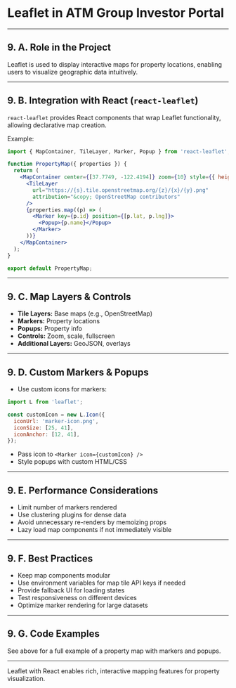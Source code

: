 # Leaflet in ATM Group Investor Portal

---

## 9. A. Role in the Project

Leaflet is used to display interactive maps for property locations, enabling users to visualize geographic data intuitively.

---

## 9. B. Integration with React (`react-leaflet`)

`react-leaflet` provides React components that wrap Leaflet functionality, allowing declarative map creation.

Example:

```jsx
import { MapContainer, TileLayer, Marker, Popup } from 'react-leaflet';

function PropertyMap({ properties }) {
  return (
    <MapContainer center={[37.7749, -122.4194]} zoom={10} style={{ height: '400px' }}>
      <TileLayer
        url="https://{s}.tile.openstreetmap.org/{z}/{x}/{y}.png"
        attribution="&copy; OpenStreetMap contributors"
      />
      {properties.map((p) => (
        <Marker key={p.id} position={[p.lat, p.lng]}>
          <Popup>{p.name}</Popup>
        </Marker>
      ))}
    </MapContainer>
  );
}

export default PropertyMap;
```

---

## 9. C. Map Layers & Controls

- **Tile Layers:** Base maps (e.g., OpenStreetMap)
- **Markers:** Property locations
- **Popups:** Property info
- **Controls:** Zoom, scale, fullscreen
- **Additional Layers:** GeoJSON, overlays

---

## 9. D. Custom Markers & Popups

- Use custom icons for markers:

```js
import L from 'leaflet';

const customIcon = new L.Icon({
  iconUrl: 'marker-icon.png',
  iconSize: [25, 41],
  iconAnchor: [12, 41],
});
```

- Pass icon to `<Marker icon={customIcon} />`
- Style popups with custom HTML/CSS

---

## 9. E. Performance Considerations

- Limit number of markers rendered
- Use clustering plugins for dense data
- Avoid unnecessary re-renders by memoizing props
- Lazy load map components if not immediately visible

---

## 9. F. Best Practices

- Keep map components modular
- Use environment variables for map tile API keys if needed
- Provide fallback UI for loading states
- Test responsiveness on different devices
- Optimize marker rendering for large datasets

---

## 9. G. Code Examples

See above for a full example of a property map with markers and popups.

---

Leaflet with React enables rich, interactive mapping features for property visualization.